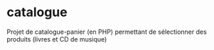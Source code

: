 # catalogue
Projet de catalogue-panier (en PHP) permettant de sélectionner des produits (livres et CD de musique)
